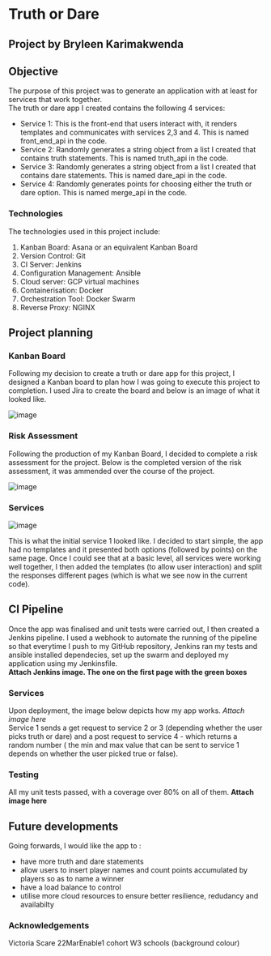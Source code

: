 # Truth or Dare
## Project by Bryleen Karimakwenda
## Objective
The purpose of this project was to generate an application with at least for services that work together.  
The truth or dare app I created contains the following 4 services:  
* Service 1: This is the front-end that users interact with, it renders templates and communicates with services 2,3 and 4. This is named front_end_api in the code.  
* Service 2: Randomly generates a string object from a list I created that contains truth statements. This is named truth_api in the code.  
* Service 3: Randomly generates a string object from a list I created that contains dare statements. This is named dare_api in the code.  
* Service 4: Randomly generates points for choosing either the truth or dare option. This is named merge_api in the code.

### Technologies
The technologies used in this project include:
1. Kanban Board: Asana or an equivalent Kanban Board
2. Version Control: Git
3. CI Server: Jenkins
4. Configuration Management: Ansible
5. Cloud server: GCP virtual machines
6. Containerisation: Docker
7. Orchestration Tool: Docker Swarm
8. Reverse Proxy: NGINX

## Project planning
### Kanban Board
Following my decision to create a truth or dare app for this project, I designed a Kanban board to plan how I was going to execute this project to completion. I used Jira to create the board and below is an image of what it looked like.  

![image](https://user-images.githubusercontent.com/88090980/168690974-443c123b-5244-40fc-9b01-29433ad218de.png)

### Risk Assessment
Following the production of my Kanban Board, I decided to complete a risk assessment for the project. Below is the completed version of the risk assessment, it was ammended over the course of the project.  

![image](https://user-images.githubusercontent.com/88090980/168692318-19c0ac5f-9c17-4630-a185-dc885766b04b.png)

### Services

![image](https://user-images.githubusercontent.com/88090980/168693853-8b03a6bb-bf86-422d-a2e4-284592dc43dd.png)

This is what the initial service 1 looked like. I decided to start simple, the app had no templates and it presented both options (followed by points) on the same page. Once I could see that at a basic level, all services were working well together, I then added the templates (to allow user interaction) and split the responses different pages (which is what we see now in the current code).  

## CI Pipeline
Once the app was finalised and unit tests were carried out, I then created a Jenkins pipeline. I used a webhook to automate the running of the pipeline so that everytime I push to my GitHub repository, Jenkins ran my tests and ansible installed dependecies, set up the swarm and deployed my application using my Jenkinsfile.    
__Attach Jenkins image. The one on the first page with the green boxes__  

### Services
Upon deployment, the image below depicts how my app works.
_Attach image here_  
Service 1 sends a get request to service 2 or 3 (depending whether the user picks truth or dare) and a post request to service 4 - which returns a random number ( the min and max value that can be sent to service 1 depends on whether the user picked true or false).

### Testing
All my unit tests passed, with a coverage over 80% on all of them.
__Attach image here__

## Future developments
Going forwards, I would like the app to :
* have more truth and dare statements 
* allow users to insert player names and count points accumulated by players so as to name a winner
* have a load balance to control
* utilise more cloud resources to ensure better resilience, redudancy and availabilty

### Acknowledgements
Victoria Scare
22MarEnable1 cohort
W3 schools (background colour)
